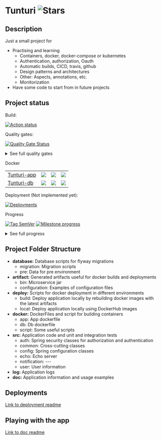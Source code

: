# Tunturi ![Stars](https://img.shields.io/github/stars/algalopez/tunturi?style=social)

## Description

Just a small project for 

  * Practising and learning
    * Containers, docker, docker-compose or kubernetes
    * Authentication, authorization, Oauth
    * Automatic builds, CICD, travis, github
    * Design patterns and architectures
    * Other: Aspects, annotations, etc.
    * Monitorization
  * Have some code to start from in future projects

## Project status

Build: 

[![Action status](https://github.com/algalopez/tunturi/workflows/Tunturi%20CICD%20Pipeline/badge.svg)](https://github.com/algalopez/tunturi/actions)

Quality gates: 

[![Quality Gate Status](https://sonarcloud.io/api/project_badges/measure?project=Tunturi&metric=alert_status)](https://sonarcloud.io/dashboard?id=Tunturi)

<details>
<summary>See full quality gates</summary>

[![Quality Gate Status (%)](https://sonarcloud.io/api/project_badges/measure?project=Tunturi&metric=alert_status)](https://sonarcloud.io/dashboard?id=Tunturi)
[![bugs (%)](https://sonarcloud.io/api/project_badges/measure?project=Tunturi&metric=bugs)](https://sonarcloud.io/component_measures?id=Tunturi&metric=bugs)
[![code_smells (%)](https://sonarcloud.io/api/project_badges/measure?project=Tunturi&metric=code_smells)](https://sonarcloud.io/component_measures?id=Tunturi&metric=code_smells)
[![coverage (%)](https://sonarcloud.io/api/project_badges/measure?project=Tunturi&metric=coverage)](https://sonarcloud.io/component_measures?id=Tunturi&metric=coverage)
[![duplicated_lines_density (%)](https://sonarcloud.io/api/project_badges/measure?project=Tunturi&metric=duplicated_lines_density)](https://sonarcloud.io/component_measures?id=Tunturi&metric=duplicated_lines_density)
[![ncloc (%)](https://sonarcloud.io/api/project_badges/measure?project=Tunturi&metric=ncloc)](https://sonarcloud.io/component_measures?id=Tunturi&metric=ncloc)
[![sqale_rating (%)](https://sonarcloud.io/api/project_badges/measure?project=Tunturi&metric=sqale_rating)](https://sonarcloud.io/component_measures?id=Tunturi&metric=sqale_rating)
[![reliability_rating (%)](https://sonarcloud.io/api/project_badges/measure?project=Tunturi&metric=reliability_rating)](https://sonarcloud.io/component_measures?id=Tunturi&metric=reliability_rating)
[![security_rating (%)](https://sonarcloud.io/api/project_badges/measure?project=Tunturi&metric=security_rating)](https://sonarcloud.io/component_measures?id=Tunturi&metric=security_rating)
[![sqale_index (%)](https://sonarcloud.io/api/project_badges/measure?project=Tunturi&metric=sqale_index)](https://sonarcloud.io/component_measures?id=Tunturi&metric=sqale_index)
[![vulnerabilities (%)](https://sonarcloud.io/api/project_badges/measure?project=Tunturi&metric=vulnerabilities)](https://sonarcloud.io/component_measures?id=Tunturi&metric=vulnerabilities)

</details>

Docker

|                                                                             |                                                                       |                                                                |                                                                                |
| --------------------------------------------------------------------------- | --------------------------------------------------------------------- | -------------------------------------------------------------- | ------------------------------------------------------------------------------ |
|[Tunturi-app](https://hub.docker.com/repository/docker/algalopez/tunturi-app)| ![](https://img.shields.io/docker/v/algalopez/tunturi-app?color=blue) | ![](https://img.shields.io/docker/pulls/algalopez/tunturi-app) | ![](https://img.shields.io/docker/image-size/algalopez/tunturi-app?color=blue) |
|[Tunturi-db](https://hub.docker.com/repository/docker/algalopez/tunturi-db)  | ![](https://img.shields.io/docker/v/algalopez/tunturi-db?color=blue)  | ![](https://img.shields.io/docker/pulls/algalopez/tunturi-db)  | ![](https://img.shields.io/docker/image-size/algalopez/tunturi-db?color=blue)  |

Deployment (Not implemented yet): 

[![Deployments](https://img.shields.io/github/deployments/algalopez/tunturi/tunturi)](https://github.com/algalopez/Tunturi/deployments)

Progress

[![Tag SemVer](https://img.shields.io/github/v/tag/algalopez/tunturi?color=yellow)](https://github.com/algalopez/Tunturi/releases)
[![Milestone progress](https://img.shields.io/github/milestones/progress/algalopez/tunturi/1?label=milestone%201.0.0&color=yellow)](https://github.com/algalopez/Tunturi/milestones)

<details>
<summary>See full progress</summary>

[![Tag SemVer](https://img.shields.io/github/v/tag/algalopez/tunturi?color=yellow)](https://github.com/algalopez/Tunturi/releases)
[![Milestone progress](https://img.shields.io/github/milestones/progress/algalopez/tunturi/1?label=milestone%201.0.0&color=yellow)](https://github.com/algalopez/Tunturi/milestones)

[![Open issues](https://img.shields.io/github/issues-raw/algalopez/tunturi?color=yellow)](https://github.com/algalopez/Tunturi/issues)
[![Closed issues](https://img.shields.io/github/issues-closed-raw/algalopez/tunturi?color=yellow)](https://github.com/algalopez/Tunturi/issues?q=is%3Aissue+is%3Aclosed)
[![Open PR](https://img.shields.io/github/issues-pr-raw/algalopez/tunturi?color=yellow)](https://github.com/algalopez/Tunturi/pulls)

[![Commits since tag](https://img.shields.io/github/commits-since/algalopez/tunturi/1.0.0/develop?color=yellow)](https://github.com/algalopez/Tunturi/commits/develop)
[![Commit activity](https://img.shields.io/github/commit-activity/y/algalopez/tunturi?color=yellow)](https://github.com/algalopez/Tunturi/commits/develop)
[![Contributors](https://img.shields.io/github/contributors/algalopez/tunturi?color=yellow)](https://github.com/algalopez/Tunturi/graphs/contributors)

</details>

## Project Folder Structure

* **database:** Database scripts for flyway migrations
    * migration: Migration scripts
    * pre: Data for pre environment
* **artifact:** Generated artifacts useful for docker builds and deployments
    * bin: Microservice jar
    * configuration: Examples of configuration files 
* **deploy:** Scripts for docker deployment in different environments 
    * build: Deploy application locally by rebuilding docker images with the latest artifacts 
    * local: Deploy application locally using DockerHub images
* **docker:** DockerFiles and script for building containers
    * app: App dockerfile
    * db: Db dockerfile
    * script: Some useful scripts
* **src:** Application code and unit and integration tests
    * auth: Spring security classes for authorization and authentication
    * common: Cross-cutting classes
    * config: Spring configuration classes
    * echo: Echo server
    * notification: ---
    * user: User information
* **log:** Application logs
* **doc:** Application information and usage examples

## Deployments

[Link to deployment readme](deploy/README.md)

## Playing with the app

[Link to doc readme](doc/README.md)
